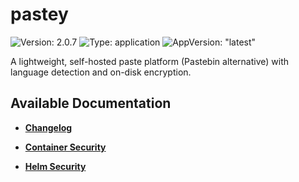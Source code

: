 # pastey

![Version: 2.0.7](https://img.shields.io/badge/Version-2.0.7-informational?style=flat-square) ![Type: application](https://img.shields.io/badge/Type-application-informational?style=flat-square) ![AppVersion: "latest"](https://img.shields.io/badge/AppVersion-"latest"-informational?style=flat-square)

A lightweight, self-hosted paste platform (Pastebin alternative) with language detection and on-disk encryption.

## Available Documentation

- [**Changelog**](CHANGELOG)

- [**Container Security**](container-security)

- [**Helm Security**](helm-security)


